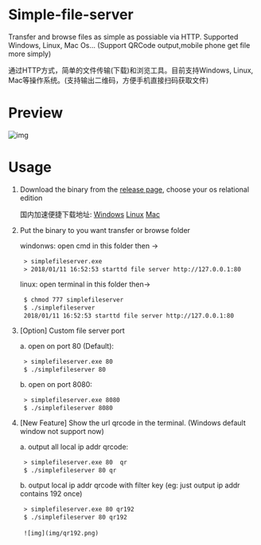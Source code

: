 # Simple-file-server
Transfer and browse files as simple as possiable via HTTP. Supported Windows, Linux, Mac Os... (Support QRCode output,mobile phone get file more simply)

通过HTTP方式，简单的文件传输(下载)和浏览工具。目前支持Windows, Linux, Mac等操作系统。(支持输出二维码，方便手机直接扫码获取文件)

# Preview

![img](img/preview.gif)

# Usage
1. Download the binary from the [release page](https://github.com/sssvip/simple-file-server/releases), choose your os relational edition
   
   
   国内加速便捷下载地址: [Windows](http://down.dxscx.com/simple-file-server_0.1.1_windows_amd64.tar.gz)        [Linux](http://down.dxscx.com/simple-file-server_0.1.1_linux_amd64.tar.gz)         [Mac](http://down.dxscx.com/simple-file-server_0.1.1_darwin_amd64.tar.gz) 

2. Put the binary to you want transfer or browse folder
    
    windonws: open cmd in this folder then ->

        > simplefileserver.exe 
        > 2018/01/11 16:52:53 starttd file server http://127.0.0.1:80
    
    linux: open terminal in this folder then->
    
        $ chmod 777 simplefileserver
        $ ./simplefileserver
        2018/01/11 16:52:53 starttd file server http://127.0.0.1:80
        
3. [Option] Custom file server port 
    
    a. open on port 80 (Default): 
        
        > simplefileserver.exe 80
        $ ./simplefileserver 80
    b. open on port 8080:
        
        > simplefileserver.exe 8080
        $ ./simplefileserver 8080

        
4. [New Feature] Show the url qrcode in the terminal. (Windows default window not support now)

    a. output all local ip addr qrcode:
    
        > simplefileserver.exe 80  qr
        $ ./simplefileserver 80 qr
        
    b. output local ip addr qrcode with filter key (eg: just output ip addr contains 192 once)
    
        > simplefileserver.exe 80 qr192
        $ ./simplefileserver 80 qr192     
        
        ![img](img/qr192.png)